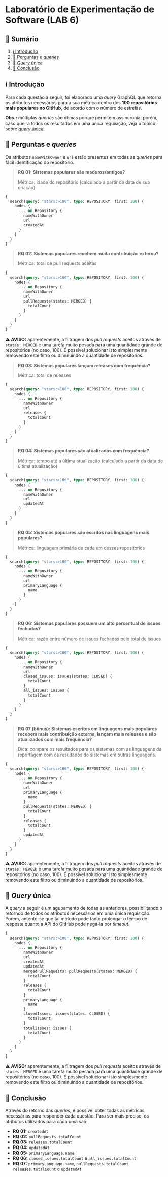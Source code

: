 # Laboratório de Experimentação de Software (LAB 6)

## :card_index: Sumário

1. [:information_source: Introdução](#information_source-introdução)
2. [:bookmark_tabs: Perguntas e _queries_](#bookmark_tabs-perguntas-e-queries)
3. [:page_with_curl: _Query_ única](#page_with_curl-query-única)
4. [:checkered_flag: Conclusão](#checkered_flag-conclusão)

## :information_source: Introdução

Para cada questão a seguir, foi elaborado uma _query_ GraphQL que retorna os atributos necessários para a sua métrica dentro dos **100 repositórios mais populares no GitHub**, de acordo com o número de estrelas.

**Obs.:** múltiplas _queries_ são ótimas porque permitem assincronia, porém, caso queira todos os resultados em uma única requisição, veja o tópico sobre [_query_ única](#page_with_curl-query-única).

## :bookmark_tabs: Perguntas e _queries_

Os atributos `nameWithOwner` e `url` estão presentes em todas as _queries_ para fácil identificação do repositório.

> **RQ 01: Sistemas populares são maduros/antigos?**
>
> Métrica: idade do repositório (calculado a partir da data de sua criação)

```GraphQL
{
  search(query: "stars:>100", type: REPOSITORY, first: 100) {
    nodes {
      ... on Repository {
        nameWithOwner
        url
        createdAt
      }
    }
  }
}
```

> **RQ 02: Sistemas populares recebem muita contribuição externa?**
>
> Métrica: total de pull requests aceitas

```GraphQL
{
  search(query: "stars:>100", type: REPOSITORY, first: 100) {
    nodes {
      ... on Repository {
        nameWithOwner
        url
        pullRequests(states: MERGED) {
          totalCount
        }
      }
    }
  }
}
```

**:warning: AVISO:** aparentemente, a filtragem dos _pull requests_ aceitos através de `states: MERGED` é uma tarefa muito pesada para uma quantidade grande de repositórios (no caso, 100). É possível solucionar isto simplesmente removendo este filtro ou diminuindo a quantidade de repositórios.

> **RQ 03: Sistemas populares lançam releases com frequência?**
>
> Métrica: total de releases

```GraphQL
{
  search(query: "stars:>100", type: REPOSITORY, first: 100) {
    nodes {
      ... on Repository {
        nameWithOwner
        url
        releases {
          totalCount
        }
      }
    }
  }
}
```

> **RQ 04: Sistemas populares são atualizados com frequência?**
>
> Métrica: tempo até a última atualização (calculado a partir da data de última atualização)

```GraphQL
{
  search(query: "stars:>100", type: REPOSITORY, first: 100) {
    nodes {
      ... on Repository {
        nameWithOwner
        url
        updatedAt
      }
    }
  }
}
```

> **RQ 05: Sistemas populares são escritos nas linguagens mais populares?**
>
> Métrica: linguagem primária de cada um desses repositórios

```GraphQL
{
  search(query: "stars:>100", type: REPOSITORY, first: 100) {
    nodes {
      ... on Repository {
        nameWithOwner
        url
        primaryLanguage {
          name
        }
      }
    }
  }
}
```

> **RQ 06: Sistemas populares possuem um alto percentual de issues fechadas?**
>
> Métrica: razão entre número de issues fechadas pelo total de issues

```GraphQL
{
  search(query: "stars:>100", type: REPOSITORY, first: 100) {
    nodes {
      ... on Repository {
        nameWithOwner
        url
        closed_issues: issues(states: CLOSED) {
          totalCount
        }
        all_issues: issues {
          totalCount
        }
      }
    }
  }
}
```

> **RQ 07 (bônus): Sistemas escritos em linguagens mais populares recebem mais contribuição externa, lançam mais releases e são atualizados com mais frequência?**
>
> Dica: compare os resultados para os sistemas com as linguagens da reportagem com os resultados de sistemas em outras linguagens.

```GraphQL
{
  search(query: "stars:>100", type: REPOSITORY, first: 100) {
    nodes {
      ... on Repository {
        nameWithOwner
        url
        primaryLanguage {
          name
        }
        pullRequests(states: MERGED) {
          totalCount
        }
        releases {
          totalCount
        }
        updatedAt
      }
    }
  }
}
```

**:warning: AVISO:** aparentemente, a filtragem dos _pull requests_ aceitos através de `states: MERGED` é uma tarefa muito pesada para uma quantidade grande de repositórios (no caso, 100). É possível solucionar isto simplesmente removendo este filtro ou diminuindo a quantidade de repositórios.

## :page_with_curl: _Query_ única

A _query_ a seguir é um agupamento de todas as anteriores, possibilitando o retorndo de todos os atributos necessários em uma única requisição. Porém, antente-se que tal método pode tanto prolongar o tempo de resposta quanto a API do GitHub pode negá-la por _timeout_.

```GraphQL
{
  search(query: "stars:>100", type: REPOSITORY, first: 100) {
    nodes {
      ... on Repository {
        nameWithOwner
        url
        createdAt
        updatedAt
        mergedPullRequests: pullRequests(states: MERGED) {
          totalCount
        }
        releases {
          totalCount
        }
        primaryLanguage {
          name
        }
        closedIssues: issues(states: CLOSED) {
          totalCount
        }
        totalIssues: issues {
          totalCount
        }
      }
    }
  }
}
```

**:warning: AVISO:** aparentemente, a filtragem dos _pull requests_ aceitos através de `states: MERGED` é uma tarefa muito pesada para uma quantidade grande de repositórios (no caso, 100). É possível solucionar isto simplesmente removendo este filtro ou diminuindo a quantidade de repositórios.

## :checkered_flag: Conclusão

Através do retorno das _queries_, é possível obter todas as métricas necessárias para responder cada questão. Para ser mais preciso, os atributos utilizados para cada uma são:

- **RQ 01:** `createdAt`
- **RQ 02:** `pullRequests.totalCount`
- **RQ 03:** `releases.totalCount`
- **RQ 04:** `updatedAt`
- **RQ 05:** `primaryLanguage.name`
- **RQ 06:** `closed_issues.totalCount` e `all_issues.totalCount`
- **RQ 07:** `primaryLanguage.name`, `pullRequests.totalCount`, `releases.totalCount` e `updatedAt`
